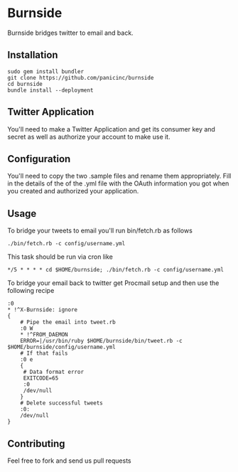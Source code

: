 Burnside
========

Burnside bridges twitter to email and back.

Installation
------------

	sudo gem install bundler
	git clone https://github.com/panicinc/burnside
	cd burnside
	bundle install --deployment
	
Twitter Application
-------------------
You'll need to make a Twitter Application and get its consumer key and secret as well as authorize
your account to make use it.

	
Configuration
-------------

You'll need to copy the two .sample files and rename them appropriately. Fill in the details of the
of the .yml file with the OAuth information you got when you created and authorized your application.
	
Usage
-----

To bridge your tweets to email you'll run bin/fetch.rb as follows

	./bin/fetch.rb -c config/username.yml
	
This task should be run via cron like

	*/5 * * * * cd $HOME/burnside; ./bin/fetch.rb -c config/username.yml
	
To bridge your email back to twitter get Procmail setup and then use the following recipe

	:0
	* !^X-Burnside: ignore
	{
		# Pipe the email into tweet.rb
		:0 W
		* !^FROM_DAEMON
		ERROR=|/usr/bin/ruby $HOME/burnside/bin/tweet.rb -c $HOME/burnside/config/username.yml
		# If that fails
		:0 e
		{
		 # Data format error
		 EXITCODE=65 
		 :0
		 /dev/null
		}
		# Delete successful tweets
		:0:
		/dev/null
	}

Contributing
------------

Feel free to fork and send us pull requests